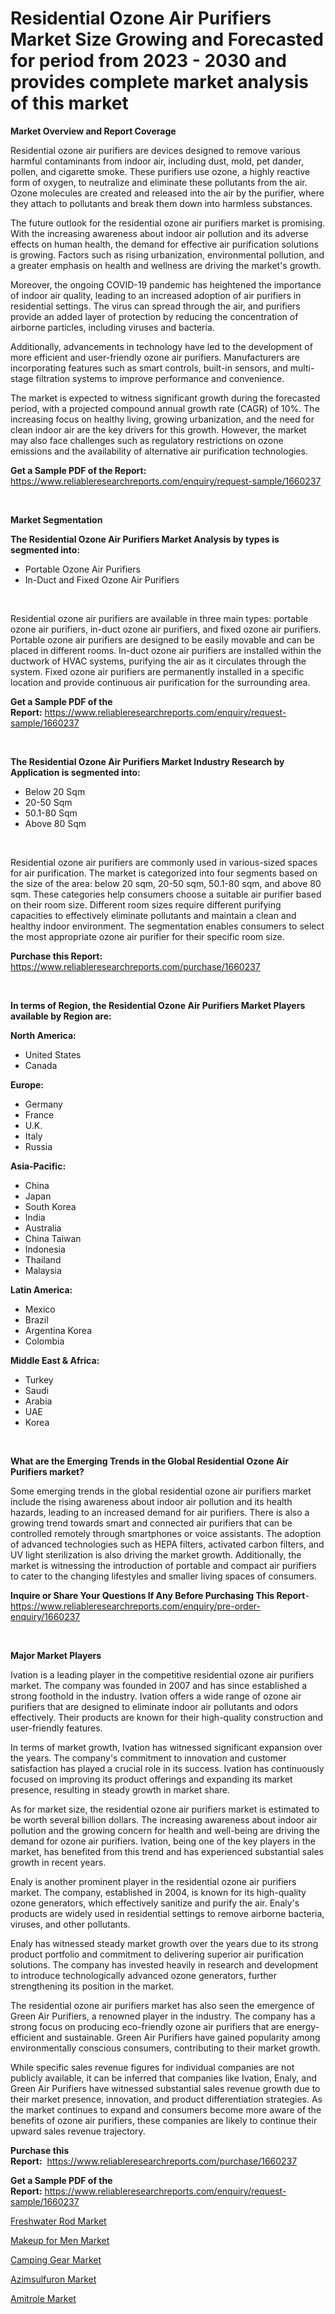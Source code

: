 <p><h1>Residential Ozone Air Purifiers Market Size Growing and Forecasted for period from 2023 - 2030 and provides complete market analysis of this market</h1></p><p><strong>Market Overview and Report Coverage</strong></p>
<p><p>Residential ozone air purifiers are devices designed to remove various harmful contaminants from indoor air, including dust, mold, pet dander, pollen, and cigarette smoke. These purifiers use ozone, a highly reactive form of oxygen, to neutralize and eliminate these pollutants from the air. Ozone molecules are created and released into the air by the purifier, where they attach to pollutants and break them down into harmless substances.</p><p>The future outlook for the residential ozone air purifiers market is promising. With the increasing awareness about indoor air pollution and its adverse effects on human health, the demand for effective air purification solutions is growing. Factors such as rising urbanization, environmental pollution, and a greater emphasis on health and wellness are driving the market's growth.</p><p>Moreover, the ongoing COVID-19 pandemic has heightened the importance of indoor air quality, leading to an increased adoption of air purifiers in residential settings. The virus can spread through the air, and purifiers provide an added layer of protection by reducing the concentration of airborne particles, including viruses and bacteria.</p><p>Additionally, advancements in technology have led to the development of more efficient and user-friendly ozone air purifiers. Manufacturers are incorporating features such as smart controls, built-in sensors, and multi-stage filtration systems to improve performance and convenience.</p><p>The market is expected to witness significant growth during the forecasted period, with a projected compound annual growth rate (CAGR) of 10%. The increasing focus on healthy living, growing urbanization, and the need for clean indoor air are the key drivers for this growth. However, the market may also face challenges such as regulatory restrictions on ozone emissions and the availability of alternative air purification technologies.</p></p>
<p><strong>Get a Sample PDF of the Report:</strong> <a href="https://www.reliableresearchreports.com/enquiry/request-sample/1660237">https://www.reliableresearchreports.com/enquiry/request-sample/1660237</a></p>
<p>&nbsp;</p>
<p><strong>Market Segmentation</strong></p>
<p><strong>The Residential Ozone Air Purifiers Market Analysis by types is segmented into:</strong></p>
<p><ul><li>Portable Ozone Air Purifiers</li><li>In-Duct and Fixed Ozone Air Purifiers</li></ul></p>
<p>&nbsp;</p>
<p><p>Residential ozone air purifiers are available in three main types: portable ozone air purifiers, in-duct ozone air purifiers, and fixed ozone air purifiers. Portable ozone air purifiers are designed to be easily movable and can be placed in different rooms. In-duct ozone air purifiers are installed within the ductwork of HVAC systems, purifying the air as it circulates through the system. Fixed ozone air purifiers are permanently installed in a specific location and provide continuous air purification for the surrounding area.</p></p>
<p><strong>Get a Sample PDF of the Report:</strong>&nbsp;<a href="https://www.reliableresearchreports.com/enquiry/request-sample/1660237">https://www.reliableresearchreports.com/enquiry/request-sample/1660237</a></p>
<p>&nbsp;</p>
<p><strong>The Residential Ozone Air Purifiers Market Industry Research by Application is segmented into:</strong></p>
<p><ul><li>Below 20 Sqm</li><li>20-50 Sqm</li><li>50.1-80 Sqm</li><li>Above 80 Sqm</li></ul></p>
<p>&nbsp;</p>
<p><p>Residential ozone air purifiers are commonly used in various-sized spaces for air purification. The market is categorized into four segments based on the size of the area: below 20 sqm, 20-50 sqm, 50.1-80 sqm, and above 80 sqm. These categories help consumers choose a suitable air purifier based on their room size. Different room sizes require different purifying capacities to effectively eliminate pollutants and maintain a clean and healthy indoor environment. The segmentation enables consumers to select the most appropriate ozone air purifier for their specific room size.</p></p>
<p><strong>Purchase this Report:</strong>&nbsp; <a href="https://www.reliableresearchreports.com/purchase/1660237">https://www.reliableresearchreports.com/purchase/1660237</a></p>
<p>&nbsp;</p>
<p><strong>In terms of Region, the Residential Ozone Air Purifiers Market Players available by Region are:</strong></p>
<p>
    <p> <strong> North America: </strong>
        <ul>
            <li>United States</li>
            <li>Canada</li>
        </ul>
        </p> 
    <p> <strong> Europe: </strong>
        <ul>
            <li>Germany</li>
            <li>France</li>
            <li>U.K.</li>
            <li>Italy</li>
            <li>Russia</li>
        </ul>
        </p> 
    <p> <strong> Asia-Pacific: </strong>
        <ul>
            <li>China</li>
            <li>Japan</li>
            <li>South Korea</li>
            <li>India</li>
            <li>Australia</li>
            <li>China Taiwan</li>
            <li>Indonesia</li>
            <li>Thailand</li>
            <li>Malaysia</li>
        </ul>
        </p> 
    <p> <strong> Latin America: </strong>
        <ul>
            <li>Mexico</li>
            <li>Brazil</li>
            <li>Argentina Korea</li>
            <li>Colombia</li>
        </ul>
        </p> 
    <p> <strong> Middle East & Africa: </strong>
        <ul>
            <li>Turkey</li>
            <li>Saudi</li>
            <li>Arabia</li>
            <li>UAE</li>
            <li>Korea</li>
        </ul>
    </p>
    </p>
<p>&nbsp;</p>
<p><strong>What are the Emerging Trends in the Global Residential Ozone Air Purifiers market?</strong></p>
<p><p>Some emerging trends in the global residential ozone air purifiers market include the rising awareness about indoor air pollution and its health hazards, leading to an increased demand for air purifiers. There is also a growing trend towards smart and connected air purifiers that can be controlled remotely through smartphones or voice assistants. The adoption of advanced technologies such as HEPA filters, activated carbon filters, and UV light sterilization is also driving the market growth. Additionally, the market is witnessing the introduction of portable and compact air purifiers to cater to the changing lifestyles and smaller living spaces of consumers.</p></p>
<p><strong>Inquire or Share Your Questions If Any Before Purchasing This Report</strong>- <a href="https://www.reliableresearchreports.com/enquiry/pre-order-enquiry/1660237">https://www.reliableresearchreports.com/enquiry/pre-order-enquiry/1660237</a></p>
<p>&nbsp;</p>
<p><strong>Major Market Players</strong></p>
<p><p>Ivation is a leading player in the competitive residential ozone air purifiers market. The company was founded in 2007 and has since established a strong foothold in the industry. Ivation offers a wide range of ozone air purifiers that are designed to eliminate indoor air pollutants and odors effectively. Their products are known for their high-quality construction and user-friendly features.</p><p>In terms of market growth, Ivation has witnessed significant expansion over the years. The company's commitment to innovation and customer satisfaction has played a crucial role in its success. Ivation has continuously focused on improving its product offerings and expanding its market presence, resulting in steady growth in market share.</p><p>As for market size, the residential ozone air purifiers market is estimated to be worth several billion dollars. The increasing awareness about indoor air pollution and the growing concern for health and well-being are driving the demand for ozone air purifiers. Ivation, being one of the key players in the market, has benefited from this trend and has experienced substantial sales growth in recent years.</p><p>Enaly is another prominent player in the residential ozone air purifiers market. The company, established in 2004, is known for its high-quality ozone generators, which effectively sanitize and purify the air. Enaly's products are widely used in residential settings to remove airborne bacteria, viruses, and other pollutants.</p><p>Enaly has witnessed steady market growth over the years due to its strong product portfolio and commitment to delivering superior air purification solutions. The company has invested heavily in research and development to introduce technologically advanced ozone generators, further strengthening its position in the market.</p><p>The residential ozone air purifiers market has also seen the emergence of Green Air Purifiers, a renowned player in the industry. The company has a strong focus on producing eco-friendly ozone air purifiers that are energy-efficient and sustainable. Green Air Purifiers have gained popularity among environmentally conscious consumers, contributing to their market growth.</p><p>While specific sales revenue figures for individual companies are not publicly available, it can be inferred that companies like Ivation, Enaly, and Green Air Purifiers have witnessed substantial sales revenue growth due to their market presence, innovation, and product differentiation strategies. As the market continues to expand and consumers become more aware of the benefits of ozone air purifiers, these companies are likely to continue their upward sales revenue trajectory.</p></p>
<p><strong>Purchase this Report:</strong>&nbsp;&nbsp;<a href="https://www.reliableresearchreports.com/purchase/1660237">https://www.reliableresearchreports.com/purchase/1660237</a></p>
<p></p>
<p><strong>Get a Sample PDF of the Report:</strong>&nbsp;<a href="https://www.reliableresearchreports.com/enquiry/request-sample/1660237">https://www.reliableresearchreports.com/enquiry/request-sample/1660237</a></p>
<p><p><a href="https://www.linkedin.com/pulse/freshwater-rod-market-share-amp-new-trends-analysis-report-tsfqe/">Freshwater Rod Market</a></p><p><a href="https://www.linkedin.com/pulse/makeup-men-market-size-growth-forecast-from-2023-2030-mktg-res-6aw6e/">Makeup for Men Market</a></p><p><a href="https://www.linkedin.com/pulse/camping-gear-market-challenges-opportunities-growth-drivers-rdaxe/">Camping Gear Market</a></p><p><a href="https://medium.com/@entelaloshi55/azimsulfuron-market-the-key-to-successful-business-strategy-forecast-till-2030-8567182699fd">Azimsulfuron Market</a></p><p><a href="https://medium.com/@elvirabogdani08/amitrole-market-insights-into-market-cagr-market-trends-and-growth-strategies-51568948912e">Amitrole Market</a></p></p>